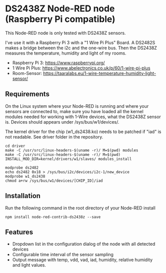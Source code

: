 # DS2438Z Node-RED node (Raspberry Pi compatible)

This Node-RED node is only tested with DS2438Z sensors.

I've use it with a Raspberry Pi 3 with a "1 Wire Pi Plus" Board.
A DS2482S makes a bridge between the i2c and the one-wire bus.
Then the DS2438Z measures the temperature, humidity and light of my rooms.

* Raspberry Pi 3: https://www.raspberrypi.org/
* 1 Wire Pi Plus: https://www.abelectronics.co.uk/p/60/1-wire-pi-plus
* Room-Sensor: https://taaralabs.eu/1-wire-temperature-humidity-light-sensor/

## Requirements

On the Linux system where your Node-RED is running and where your sensors are
connected to, make sure you have loaded all the kernel modules needed for
working with 1-Wire devices, what the DS2438Z sensor is.
Devices should appears under /sys/bus/w1/devices/.

The kernel driver for the chip (w1_ds2438.ko) needs to be patched if "iad" is
not readable. See driver folder in the repository.

```
cd driver
make -C /usr/src/linux-headers-$(uname -r)/ M=$(pwd) modules
make -C /usr/src/linux-headers-$(uname -r)/ M=$(pwd) INSTALL_MOD_DIR=kernel/drivers/w1/slaves/ modules_install

modprobe ds2482
echo ds2482 0x18 > /sys/bus/i2c/devices/i2c-1/new_device
modprobe w1_ds2438
chmod a+rw /sys/bus/w1/devices/[CHIP_ID]/iad
```

## Installation

Run the following command in the root directory of your Node-RED install

```
npm install node-red-contrib-ds2438z --save
```

## Features

* Dropdown list in the configuration dialog of the node with all detected devices
* Configurable time interval of the sensor sampling
* Output message with temp, vdd, vad, iad, humidity, relative humidity and light values.
